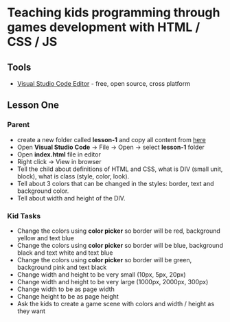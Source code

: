 # Teaching kids programming through games development with HTML / CSS / JS

## Tools
- [Visual Studio Code Editor](https://code.visualstudio.com/) - free, open source, cross platform

## Lesson One
    
### Parent
- create a new folder called **lesson-1** and copy all content from [here](https://github.com/1rosehip/coding-games-for-kids-to-learn-programming/tree/master/lesson-1)
- Open **Visual Studio Code** -> File -> Open -> select **lesson-1** folder
- Open **index.html** file in editor 
- Right click -> View in browser    
- Tell the child about definitions of HTML and CSS, what is DIV (small unit, block), what is class (style, color, look).
- Tell about 3 colors that can be changed in the styles: border, text and background color.
- Tell about width and height of the DIV.

### Kid Tasks
- Change the colors using **color picker** so border will be red, background yellow and text blue
- Change the colors using **color picker** so border will be blue, background black and text white
and text blue
- Change the colors using **color picker** so border will be green, background pink and text black
- Change width and height to be very small (10px, 5px, 20px)
- Change width and height to be very large (1000px, 2000px, 300px)
- Change width to be as page width
- Change height to be as page height
- Ask the kids to create a game scene with colors and width / height as they want

 